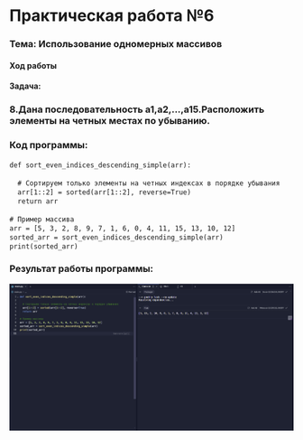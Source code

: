 # Практическая работа №6 #

### Тема: Использование одномерных массивов 

#### Ход работы

#### Задача:


### 8.Дана последовательность a1,a2,...,a15.Расположить элементы на четных местах по убыванию.
### Код программы:


```
def sort_even_indices_descending_simple(arr):

  # Сортируем только элементы на четных индексах в порядке убывания
  arr[1::2] = sorted(arr[1::2], reverse=True)
  return arr

# Пример массива
arr = [5, 3, 2, 8, 9, 7, 1, 6, 0, 4, 11, 15, 13, 10, 12]
sorted_arr = sort_even_indices_descending_simple(arr)
print(sorted_arr)

```




### Результат работы программы: 

![задание2](https://github.com/evilibronteee/HTML/blob/main/PR6_YP/Python%20-%20Replit%20-%20Google%20Chrome%2007.04.2024%2013_37_02.png?raw=true)
